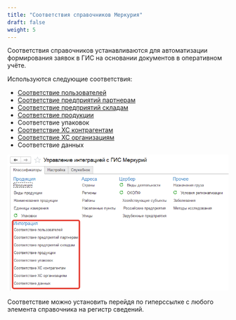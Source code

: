 ```yaml
---
title: "Соответствия справочников Меркурия"
draft: false
weight: 5
---
```


Соответствия справочников устанавливаются для автоматизации формирования заявок в ГИС на основании документов в оперативном учёте.

Используются следующие соответствия:

- [Соответствие пользователей](UsersCorrespondences.md)
- [Соответствие предприятий партнерам](CorrespondencesOfEnterprisesWithPartners.md)
- [Соответствие предприятий складам](CorrespondencesOfEnterprisesWithWarehouses.md)
- [Соответствие продукции](ProductCorrespondences.md)
- Соответствие упаковок
- [Соответствие ХС контрагентам](CorrespondencesOfEconomicEntityesWithContractors.md)
- [Соответствие ХС организациям](CorrespondencesOfEconomicEntityesWithOrganizations.md)
- Соответствие данных

[![1][1]][1]

Соответствие можно установить перейдя по гиперссылке с любого элемента справочника на регистр сведений.

[1]: 1.png